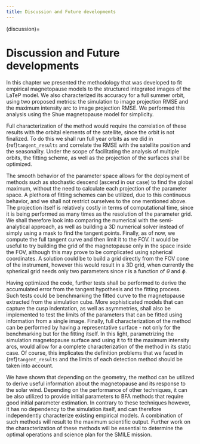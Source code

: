 ```yaml
---
title: Discussion and Future developments
---
```


(discussion)=
# Discussion and Future developments

In this chapter we presented the methodology that was developed to fit empirical magnetopause models to the structured integrated images of the LaTeP model. We also characterized its accuracy for a full summer orbit, using two proposed metrics: the simulation to image projection RMSE and the maximum intensity arc to image projection RMSE. We performed this analysis using the Shue magnetopause model for simplicity. 

Full characterization of the method would require the correlation of these results with the orbital elements of the satellite, since the orbit is not finalized. To do this we shall run full year orbits as we did in {ref}`tangent_results` and correlate the RMSE with the satellite position and the seasonality. Under the scope of facilitating the analysis of multiple orbits, the fitting scheme, as well as the projection of the surfaces shall be optimized. 

The smooth behavior of the parameter space allows for the deployment of methods such as stochastic descend (ascend in our case) to find the global maximum, without the need to calculate each projection of the parameter space. A plethora of fitting schemes can be utilized, due to this continuous behavior, and we shall not restrict ourselves to the one mentioned above. The projection itself is relatively costly in terms of computational time, since it is being performed as many times as the resolution of the parameter grid. We shall therefore look into comparing the numerical with the semi-analytical approach, as well as building a 3D numerical solver instead of simply using a mask to find the tangent points. Finally, as of now, we compute the full tangent curve and then limit it to the FOV. It would be useful to try building the grid of the magnetopause only in the space inside the FOV, although this may prove to be complicated using spherical coordinates. A solution could be to build a grid directly from the FOV cone of the instrument, however this would result in a 3D grid, when currently the spherical grid needs only two parameters since r is a function of $\theta$ and $\phi$.

Having optimized the code, further tests shall be performed to derive the accumulated error from the tangent hypothesis and the fitting process. Such tests could be benchmarking the fitted curve to the magnetopause extracted from the simulation cube. More sophisticated models that can capture the cusp indentation, as well as asymmetries, shall also be implemented to test the limits of the parameters that can be fitted using information from a single image. Finally, full characterization of the method can be performed by having a representative surface - not only for the benchmarking but for the fitting itself. In this light, parametrizing the simulation magnetopause surface and using it to fit the maximum intensity arcs, would allow for a complete characterization of the method in its static case. Of course, this implicates the definition problems that we faced in {ref}`tangent_results` and the limits of each detection method should be taken into account.

We have shown that depending on the geometry, the method can be utilized to derive useful information about the magnetopause and its response to the solar wind. Depending on the performance of other techniques, it can be also utilized to provide initial parameters to BFA methods that require good initial parameter estimation. In contrary to these techniques however, it has no dependency to the simulation itself, and can therefore independently characterize existing empirical models. A combination of such methods will result to the maximum scientific output. Further work on the characterization of these methods will be essential to determine the optimal operations and science plan for the SMILE mission.
